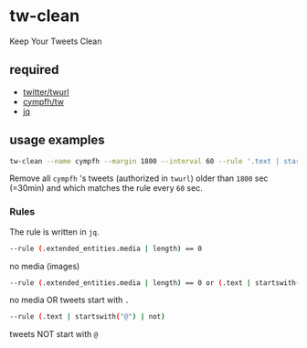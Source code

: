 # tw-clean

Keep Your Tweets Clean

## required

- [twitter/twurl](https://github.com/twitter/twurl)
- [cympfh/tw](https://github.com/cympfh/tw) 
- [jq](https://stedolan.github.io/jq/)

## usage examples

```bash
tw-clean --name cympfh --margin 1800 --interval 60 --rule '.text | startswith("@")'
```

Remove all `cympfh` 's tweets (authorized in `twurl`) older than `1800` sec (=30min) and which matches the rule every `60` sec.

### Rules

The rule is written in `jq`.

```bash
--rule (.extended_entities.media | length) == 0
```

no media (images)

```bash
--rule (.extended_entities.media | length) == 0 or (.text | startswith("."))
```

no media OR tweets start with `.`

```bash
--rule (.text | startswith("@") | not)
```

tweets NOT start with `@`

